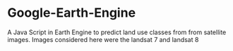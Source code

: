 # Google-Earth-Engine
A Java Script in Earth Engine to predict land use classes from from satellite images.
Images considered here were the landsat 7 and landsat 8 
